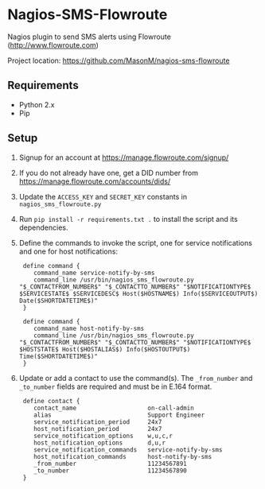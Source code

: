 Nagios-SMS-Flowroute
================

Nagios plugin to send SMS alerts using Flowroute (http://www.flowroute.com)

Project location: https://github.com/MasonM/nagios-sms-flowroute

## Requirements

* Python 2.x
* Pip

## Setup

1. Signup for an account at https://manage.flowroute.com/signup/
2. If you do not already have one, get a DID number from https://manage.flowroute.com/accounts/dids/
3. Update the `ACCESS_KEY` and `SECRET_KEY` constants in `nagios_sms_flowroute.py`
4. Run `pip install -r requirements.txt .` to install the script and its dependencies.
5. Define the commands to invoke the script, one for service notifications and one for host
   notifications:

        define command {
           command_name service-notify-by-sms
           command_line /usr/bin/nagios_sms_flowroute.py "$_CONTACTFROM_NUMBER$" "$_CONTACTTO_NUMBER$" "$NOTIFICATIONTYPE$ $SERVICESTATE$ $SERVICEDESC$ Host($HOSTNAME$) Info($SERVICEOUTPUT$) Date($SHORTDATETIME$)"
        }

        define command {
           command_name host-notify-by-sms
           command_line /usr/bin/nagios_sms_flowroute.py "$_CONTACTFROM_NUMBER$" "$_CONTACTTO_NUMBER$" "$NOTIFICATIONTYPE$ $HOSTSTATE$ Host($HOSTALIAS$) Info($HOSTOUTPUT$) Time($SHORTDATETIME$)"
        }

6. Update or add a contact to use the command(s). The `_from_number` and `_to_number` fields are
   required and must be in E.164 format.

        define contact {
           contact_name                    on-call-admin
           alias                           Support Engineer
           service_notification_period     24x7
           host_notification_period        24x7
           service_notification_options    w,u,c,r
           host_notification_options       d,u,r
           service_notification_commands   service-notify-by-sms
           host_notification_commands      host-notify-by-sms
           _from_number                    11234567891
           _to_number                      11234567890
        }
